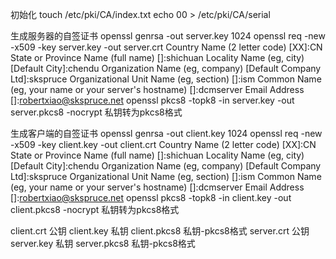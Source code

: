 初始化
	touch /etc/pki/CA/index.txt
	echo 00 > /etc/pki/CA/serial
	
生成服务器的自签证书
	openssl genrsa -out server.key 1024
	openssl req -new -x509 -key server.key -out server.crt
		Country Name (2 letter code) [XX]:CN
		State or Province Name (full name) []:shichuan
		Locality Name (eg, city) [Default City]:chendu
		Organization Name (eg, company) [Default Company Ltd]:skspruce
		Organizational Unit Name (eg, section) []:ism
		Common Name (eg, your name or your server's hostname) []:dcmserver
		Email Address []:robertxiao@skspruce.net
	openssl pkcs8 -topk8 -in server.key -out server.pkcs8 -nocrypt				私钥转为pkcs8格式

生成客户端的自签证书
	openssl genrsa -out client.key 1024
	openssl req -new -x509 -key client.key -out client.crt
		Country Name (2 letter code) [XX]:CN
		State or Province Name (full name) []:shichuan
		Locality Name (eg, city) [Default City]:chendu
		Organization Name (eg, company) [Default Company Ltd]:skspruce
		Organizational Unit Name (eg, section) []:ism
		Common Name (eg, your name or your server's hostname) []:dcmserver
		Email Address []:robertxiao@skspruce.net
	openssl pkcs8 -topk8 -in client.key -out client.pkcs8 -nocrypt				私钥转为pkcs8格式
	
client.crt			公钥
client.key			私钥
client.pkcs8		私钥-pkcs8格式
server.crt			公钥
server.key			私钥
server.pkcs8		私钥-pkcs8格式